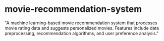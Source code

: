 # movie-recommendation-system
"A machine learning-based movie recommendation system that processes movie rating data and suggests personalized movies. Features include data preprocessing, recommendation algorithms, and user preference analysis."

